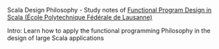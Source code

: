 
Scala Design Philosophy - Study notes of [Functional Program Design in Scala (École Polytechnique Fédérale de Lausanne)](https://www.coursera.org/learn/scala-functional-program-design/)

Intro: Learn how to apply the functional programming Philosophy  in the design of large Scala applications
